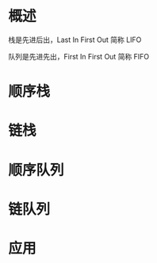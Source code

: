 # 概述
栈是先进后出，Last In First Out 简称 LIFO

队列是先进先出，First In First Out 简称 FIFO 

# 顺序栈

# 链栈

# 顺序队列

# 链队列

# 应用


